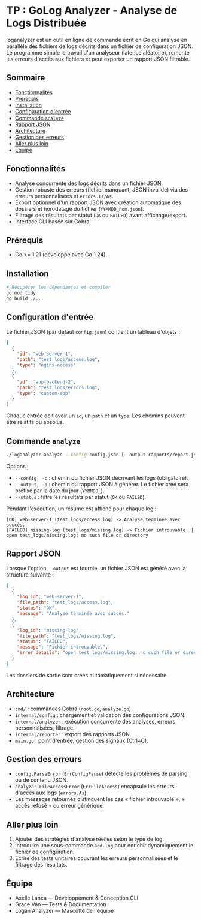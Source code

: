 # TP : GoLog Analyzer - Analyse de Logs Distribuée

loganalyzer est un outil en ligne de commande écrit en Go qui analyse en parallèle des fichiers de logs décrits dans un fichier de configuration JSON. Le programme simule le travail d'un analyseur (latence aléatoire), remonte les erreurs d'accès aux fichiers et peut exporter un rapport JSON filtrable.

## Sommaire
- [Fonctionnalités](#fonctionnalités)
- [Prérequis](#prérequis)
- [Installation](#installation)
- [Configuration d'entrée](#configuration-dentrée)
- [Commande `analyze`](#commande-analyze)
- [Rapport JSON](#rapport-json)
- [Architecture](#architecture)
- [Gestion des erreurs](#gestion-des-erreurs)
- [Aller plus loin](#aller-plus-loin)
- [Équipe](#équipe)

## Fonctionnalités
- Analyse concurrente des logs décrits dans un fichier JSON.
- Gestion robuste des erreurs (fichier manquant, JSON invalide) via des erreurs personnalisées et `errors.Is/As`.
- Export optionnel d'un rapport JSON avec création automatique des dossiers et horodatage du fichier (`YYMMDD_nom.json`).
- Filtrage des résultats par statut (`OK` ou `FAILED`) avant affichage/export.
- Interface CLI basée sur Cobra.

## Prérequis
- Go \>= 1.21 (développé avec Go 1.24).

## Installation
```bash
# Récupérer les dépendances et compiler
go mod tidy
go build ./...
```

## Configuration d'entrée
Le fichier JSON (par défaut `config.json`) contient un tableau d'objets :

```json
[
  {
    "id": "web-server-1",
    "path": "test_logs/access.log",
    "type": "nginx-access"
  },
  {
    "id": "app-backend-2",
    "path": "test_logs/errors.log",
    "type": "custom-app"
  }
]
```

Chaque entrée doit avoir un `id`, un `path` et un `type`. Les chemins peuvent être relatifs ou absolus.

## Commande `analyze`
```bash
./loganalyzer analyze --config config.json [--output rapports/report.json] [--status OK|FAILED]
```

Options :
- `--config, -c` : chemin du fichier JSON décrivant les logs (obligatoire).
- `--output, -o` : chemin du rapport JSON à générer. Le fichier créé sera préfixé par la date du jour (`YYMMDD_`).
- `--status` : filtre les résultats par statut (`OK` ou `FAILED`).

Pendant l'exécution, un résumé est affiché pour chaque log :
```
[OK] web-server-1 (test_logs/access.log) -> Analyse terminée avec succès.
[FAILED] missing-log (test_logs/missing.log) -> Fichier introuvable. | open test_logs/missing.log: no such file or directory
```

## Rapport JSON
Lorsque l'option `--output` est fournie, un fichier JSON est généré avec la structure suivante :
```json
[
  {
    "log_id": "web-server-1",
    "file_path": "test_logs/access.log",
    "status": "OK",
    "message": "Analyse terminée avec succès."
  },
  {
    "log_id": "missing-log",
    "file_path": "test_logs/missing.log",
    "status": "FAILED",
    "message": "Fichier introuvable.",
    "error_details": "open test_logs/missing.log: no such file or directory"
  }
]
```
Les dossiers de sortie sont créés automatiquement si nécessaire.

## Architecture
- `cmd/` : commandes Cobra (`root.go`, `analyze.go`).
- `internal/config` : chargement et validation des configurations JSON.
- `internal/analyzer` : exécution concurrente des analyses, erreurs personnalisées, filtrage.
- `internal/reporter` : export des rapports JSON.
- `main.go` : point d'entrée, gestion des signaux (Ctrl+C).

## Gestion des erreurs
- `config.ParseError` (`ErrConfigParse`) détecte les problèmes de parsing ou de contenu JSON.
- `analyzer.FileAccessError` (`ErrFileAccess`) encapsule les erreurs d'accès aux logs (`errors.As`).
- Les messages retournés distinguent les cas « fichier introuvable », « accès refusé » ou erreur générique.

## Aller plus loin
1. Ajouter des stratégies d'analyse réelles selon le type de log.
2. Introduire une sous-commande `add-log` pour enrichir dynamiquement le fichier de configuration.
3. Écrire des tests unitaires couvrant les erreurs personnalisées et le filtrage des résultats.

## Équipe
- Axelle Lanca — Développement & Conception CLI
- Grace Van — Tests & Documentation
- Logan Analyzer — Mascotte de l'équipe
